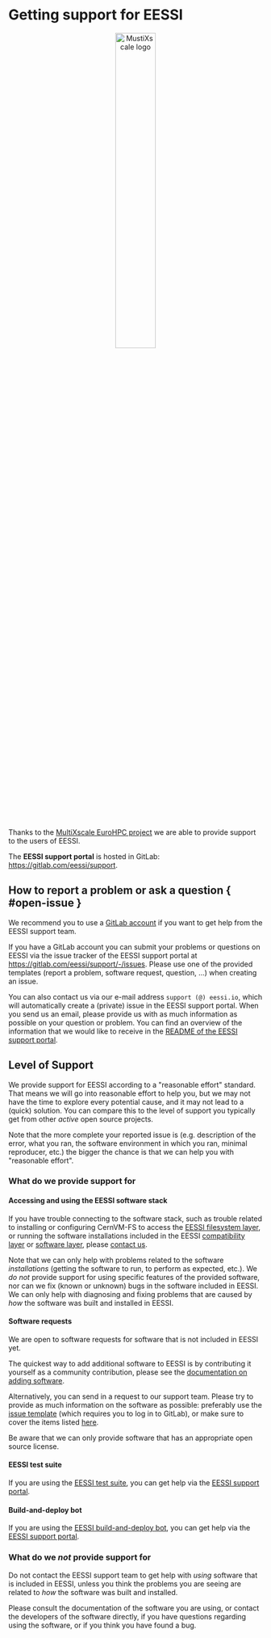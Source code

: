 # Getting support for EESSI

<p align="center">
  <img width="40%" src="../img/logos/multixscale_logo.png" alt="MustiXscale logo">
</p>

Thanks to the [MultiXscale EuroHPC project](https://www.multixscale.eu) we are able to provide support to the users of EESSI. 

The **EESSI support portal** is hosted in GitLab: <https://gitlab.com/eessi/support>.

## How to report a problem or ask a question { #open-issue }

We recommend you to use a [GitLab account](https://gitlab.com/users/sign_in) if you want to get help from the EESSI support team.

If you have a GitLab account you can submit your problems or questions on 
EESSI via the issue tracker of the EESSI support portal at <https://gitlab.com/eessi/support/-/issues>.
Please use one of the provided templates (report a problem, software request, question, ...) when creating an issue.

You can also contact us via our e-mail address `support (@) eessi.io`, which will automatically create a (private) issue in the EESSI support portal.
When you send us an email, please provide us with as much information as possible on your question or problem.
You can find an overview of the information that we would like to receive in the [README of the EESSI support portal](https://gitlab.com/eessi/support/-/blob/main/README.md).

## Level of Support

We provide support for EESSI according to a "reasonable effort" standard. That means we will go into reasonable effort to help you, but we may not have the time to explore every potential cause, and it may not lead to a (quick) solution. You can compare this to the level of support you typically get from other _active_ open source projects.

Note that the more complete your reported issue is (e.g. description of the error, what you ran, the software environment in which you ran, minimal reproducer, etc.) the bigger the chance is that we can help you with "reasonable effort".

### What do we provide support for

#### Accessing and using the EESSI software stack

If you have trouble connecting to the software stack, such as trouble related to installing or configuring CernVM-FS to access the [EESSI filesystem layer](filesystem_layer.md), or running the software installations included in the EESSI [compatibility layer](compatibility_layer.md) or [software layer](software_layer.md), please [contact us](#open-issue).

Note that we can only help with problems related to the software *installations* (getting the software to run, to perform as expected, etc.). We *do not* provide support for using specific features of the provided software, nor can we fix (known or unknown) bugs in the software included in EESSI. We can only help with diagnosing and fixing problems that are caused by *how* the software was built and installed in EESSI.

#### Software requests

We are open to software requests for software that is not included in EESSI yet.

The quickest way to add additional software to EESSI is by contributing it yourself as a community contribution, please see the [documentation on adding software](contributing_sw/adding_software.md).

Alternatively, you can send in a request to our support team. Please try to provide as much information on the software as possible: preferably use the [issue template](https://gitlab.com/eessi/support/-/issues/new?issuable_template=Software_request) (which requires you to log in to GitLab), or make sure to cover the items listed [here](https://gitlab.com/eessi/support/-/blob/main/.gitlab/issue_templates/Software_request.md).

Be aware that we can only provide software that has an appropriate open source license.

#### EESSI test suite

If you are using the [EESSI test suite](https://github.com/EESSI/test-suite), you can get help via the [EESSI support portal](#open-issue).

#### Build-and-deploy bot

If you are using the [EESSI build-and-deploy bot](https://github.com/EESSI/eessi-bot-software-layer), you can get help via the [EESSI support portal](#open-issue).


### What do we *not* provide support for

Do not contact the EESSI support team to get help with *using* software that is included in EESSI, unless you think the problems you are seeing are related to *how* the software was built and installed.

Please consult the documentation of the software you are using, or contact the developers of the software directly, if you have questions regarding using the software, or if you think you have found a bug.
